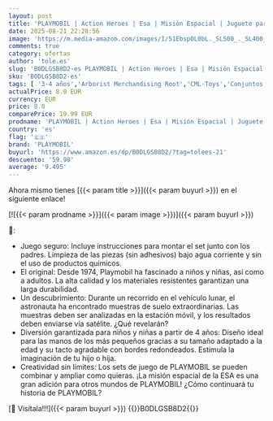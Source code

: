 ```yaml
---
layout: post
title: 'PLAYMOBIL | Action Heroes | Esa | Misión Espacial | Juguete para niños y niñas a Partir de 4 años | 71734'
date: 2025-08-21 22:28:56
image: 'https://m.media-amazon.com/images/I/51EbspOL0bL._SL500_._SL400_.jpg'
comments: true
category: ofertas
author: 'tole.es'
slug: 'B0DLGSB8D2-es PLAYMOBIL | Action Heroes | Esa | Misión Espacial |...'
sku: 'B0DLGSB8D2-es'
tags: [ '3-4 años','Arborist Merchandising Root','CML-Toys','Conjuntos de figuras de juguete','Juguetes','Juguetes y juegos','Muñecos y figuras','Self Service','Special Features Stores','Top brands in Toys','Toys & Figures','Toys All','b6d17eda-2c26-45ed-a098-453a9f96e839_0','b6d17eda-2c26-45ed-a098-453a9f96e839_1101','b6d17eda-2c26-45ed-a098-453a9f96e839_1801','b6d17eda-2c26-45ed-a098-453a9f96e839_6301','playmobil','🇪🇸', ]
actualPrice: 8.0 EUR
currency: EUR
price: 8.0
comparePrice: 19.99 EUR
prodname: 'PLAYMOBIL | Action Heroes | Esa | Misión Espacial | Juguete para niños y niñas a Partir de 4 años | 71734'
country: 'es'
flag: '🇪🇸'
brand: 'PLAYMOBIL'
buyurl: 'https://www.amazon.es/dp/B0DLGSB8D2/?tag=tolees-21'
descuento: '59.98'
average: '9.495'
---
```


Ahora mismo tienes [{{< param title >}}]({{< param buyurl >}}) en el siguiente enlace!

[![{{< param prodname >}}]({{< param image >}})]({{< param buyurl >}})

🔎:

- Juego seguro: Incluye instrucciones para montar el set junto con los padres. Limpieza de las piezas (sin adhesivos) bajo agua corriente y sin el uso de productos químicos.
- El original: Desde 1974, Playmobil ha fascinado a niños y niñas, así como a adultos. La alta calidad y los materiales resistentes garantizan una larga durabilidad.
- Un descubrimiento: Durante un recorrido en el vehículo lunar, el astronauta ha encontrado muestras de suelo extraordinarias. Las muestras deben ser analizadas en la estación móvil, y los resultados deben enviarse vía satélite. ¿Qué revelarán?
- Diversión garantizada para niños y niñas a partir de 4 años: Diseño ideal para las manos de los más pequeños gracias a su tamaño adaptado a la edad y su tacto agradable con bordes redondeados. Estimula la imaginación de tu hijo o hija.
- Creatividad sin límites: Los sets de juego de PLAYMOBIL se pueden combinar y ampliar como quieras. ¡La misión espacial de la ESA es una gran adición para otros mundos de PLAYMOBIL! ¿Cómo continuará tu historia de PLAYMOBIL?

[🛒 Visítala!!!]({{< param buyurl >}})
{{<world>}}B0DLGSB8D2{{</world>}}
